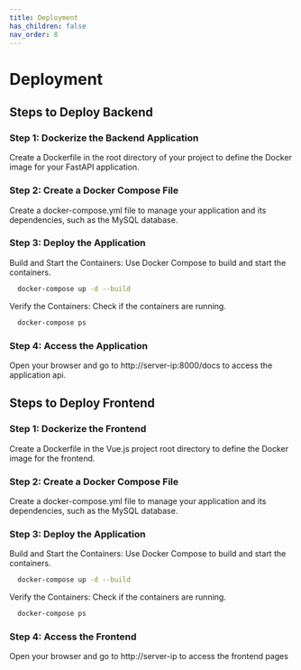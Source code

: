 ```yaml
---
title: Deployment
has_children: false
nav_order: 8
---
```


# Deployment

## Steps to Deploy Backend

### Step 1: Dockerize the Backend Application
Create a Dockerfile in the root directory of your project to define the Docker image for your FastAPI application.

### Step 2: Create a Docker Compose File
Create a docker-compose.yml file to manage your application and its dependencies, such as the MySQL database.

### Step 3: Deploy the Application
Build and Start the Containers: Use Docker Compose to build and start the containers.

```sh
  docker-compose up -d --build
```
Verify the Containers: Check if the containers are running.

```sh
  docker-compose ps
```
### Step 4: Access the Application
Open your browser and go to http://server-ip:8000/docs to access the application api.

## Steps to Deploy Frontend

### Step 1: Dockerize the Frontend
Create a Dockerfile in the Vue.js project root directory to define the Docker image for the frontend.

### Step 2: Create a Docker Compose File
Create a docker-compose.yml file to manage your application and its dependencies, such as the MySQL database.

### Step 3: Deploy the Application
Build and Start the Containers: Use Docker Compose to build and start the containers.

```sh
  docker-compose up -d --build
```
Verify the Containers: Check if the containers are running.

```sh
  docker-compose ps
```

### Step 4: Access the Frontend
Open your browser and go to http://server-ip to access the frontend pages
